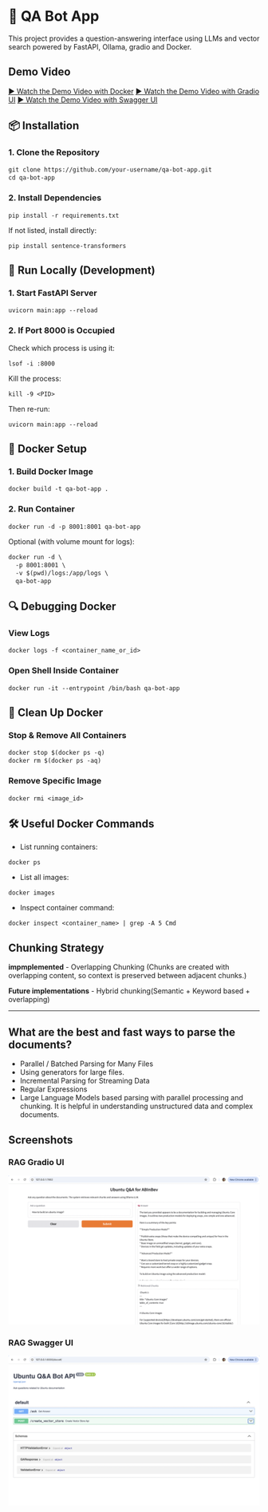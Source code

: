# 🧠 QA Bot App

This project provides a question-answering interface using LLMs and vector search powered by FastAPI, Ollama, gradio and Docker.

## Demo Video

[▶️ Watch the Demo Video with Docker](https://drive.google.com/file/d/1-oRpWMy8Ervl-kPosSTSAztmAUDSCMwk/view?usp=sharing)
[▶️ Watch the Demo Video with Gradio UI](https://drive.google.com/file/d/1yk1YOLvSsS_b9PNn3AXJc7i6LX0XB_wY/view?usp=sharing)
[▶️ Watch the Demo Video with Swagger UI](https://drive.google.com/file/d/1X83xA5Vn0XMaIv31DsvC5y283HtRhmGe/view?usp=sharing)

## 📦 Installation

### 1. Clone the Repository

```
git clone https://github.com/your-username/qa-bot-app.git
cd qa-bot-app
```

### 2. Install Dependencies

```
pip install -r requirements.txt
```

If not listed, install directly:

```
pip install sentence-transformers
```

## 🚀 Run Locally (Development)

### 1. Start FastAPI Server

```
uvicorn main:app --reload
```

### 2. If Port 8000 is Occupied
Check which process is using it:

```
lsof -i :8000
```

Kill the process:

```
kill -9 <PID>
```

Then re-run:

```
uvicorn main:app --reload
```

## 🐳 Docker Setup

### 1. Build Docker Image

```
docker build -t qa-bot-app .
```

### 2. Run Container

```
docker run -d -p 8001:8001 qa-bot-app
```

Optional (with volume mount for logs):

```
docker run -d \
  -p 8001:8001 \
  -v $(pwd)/logs:/app/logs \
  qa-bot-app
```

## 🔍 Debugging Docker

### View Logs

```
docker logs -f <container_name_or_id>
```

### Open Shell Inside Container

```
docker run -it --entrypoint /bin/bash qa-bot-app
```

## 🧹 Clean Up Docker

### Stop & Remove All Containers

```
docker stop $(docker ps -q)
docker rm $(docker ps -aq)
```

### Remove Specific Image

```
docker rmi <image_id>
```

## 🛠️ Useful Docker Commands

* List running containers:

```
docker ps
```

* List all images:

```
docker images
```

* Inspect container command:

```
docker inspect <container_name> | grep -A 5 Cmd
```


## Chunking Strategy

**impmplemented** - Overlapping Chunking (Chunks are created with overlapping content, so context is preserved between adjacent chunks.)

**Future implementations** - Hybrid chunking(Semantic + Keyword based + overlapping)

---

## What are the best and fast ways to parse the documents?

- Parallel / Batched Parsing for Many Files  
- Using generators for large files.  
- Incremental Parsing for Streaming Data  
- Regular Expressions  
- Large Language Models based parsing with parallel processing and chunking. It is helpful in understanding unstructured data and complex documents.


## Screenshots

### RAG Gradio UI
![RAG gradio UI](./images/RAG_UI.png)

### RAG Swagger UI
![RAG Swagger UI](./images/Swagger_UI.png)


